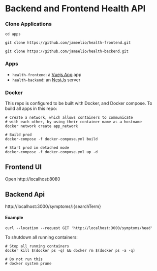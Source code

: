 # Backend and Frontend Health API


### Clone Applications

``
cd apps
``

``
git clone https://github.com/jameelio/health-frontend.git
``

``
git clone https://github.com/jameelio/health-backend.git
``



### Apps 

- `health-frontend`: a [Vuejs App](https://vuejs.org/) app
- `health-backend`: an [NestJs](https://nestjs.com/) server

### Docker

This repo is configured to be built with Docker, and Docker compose. To build all apps in this repo:

```
# Create a network, which allows containers to communicate
# with each other, by using their container name as a hostname
docker network create app_network

# Build prod
docker-compose -f docker-compose.yml build

# Start prod in detached mode
docker-compose -f docker-compose.yml up -d
```

## Frontend UI
Open http://localhost:8080 

## Backend Api
http://localhost:3000/symptoms/:{searchTerm}

#### Example

`
curl --location --request GET 'http://localhost:3000/symptoms/head'
`

To shutdown all running containers:

```
# Stop all running containers
docker kill $(docker ps -q) && docker rm $(docker ps -a -q)

# Do not run this
# docker system prune